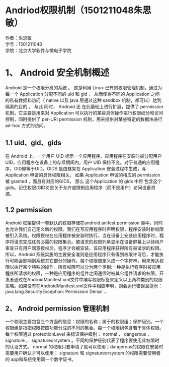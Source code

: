 # Andriod权限机制（1501211048朱思敏）

作者：朱思敏<br>
学号：1501211048<br>
学院：北京大学软件与微电子学院


# 1、 Android 安全机制概述

Android 是一个权限分离的系统 。 这是利用 Linux 已有的权限管理机制，通过为每一个 Application 分配不同的 uid 和 gid ， 从而使得不同的 Application 之间的私有数据和访问（ native 以及 java 层通过这种 sandbox 机制，都可以）达到隔离的目的 。 与此 同时， Android 还 在此基础上进行扩展，提供了 permission 机制，它主要是用来对 Application 可以执行的某些具体操作进行权限细分和访问控制，同时提供了 per-URI permission 机制，用来提供对某些特定的数据块进行 ad-hoc 方式的访问。

## 1.1 uid、gid、gids


在 Android 上，一个用户 UID 标示一个应用程序。应用程序在安装时被分配用户 UID，应用程序在设备上的存续期间内，用户 UID 保持不变。对于普通的应用程序，GID即等于UID。GIDS 是由框架在 Application 安装过程中生成，与 Application 申请的具体权限相关。 如果 Application 申请的相应的 permission 被 granted ，而且有对应的GIDS， 那么 这个Application 的 gids 中将 包含这个 gids。记住权限(GIDS)是关于允许或限制应用程序（而不是用户）访问设备资源。

## 1.2 permission

Android 框架提供一套默认的权限存储在android.anifest.permission 类中，同时也允许我们自己定义新的权限。我们在写应用程序时声明权限，程序安装时新权限被引入系统。权限授权在应用程序被安装时执行。当在设备上安装应用程序时，程序将请求完成任务必需的权限集合。被请求的权限列单显示在设备屏幕上以待用户审查只有用户同意授权后，程序才会被安装，该应用程序获得所有被请求的权限。所以，Android 系统实施的主要安全准则是应用程序只有得到权限许可后，才能执行可能会影响到系统其它部分的操作。每个权限被定义成一个字符串，用来传达权限以执行某个特殊的操作。所有权限可以分为两个类别:一种是执行程序时被应用程序所请求的权限，一种是应用程序的组件之间通信时被其它组件请求的权限。开发者通过在AndroidManifest.xml文件中编写权限标签来定义以上两种类别的权限策略。如果没有在AndroidManifest.xml文件中相应申明，则会运行错误且提示：java.lang.SecurityException: Permission Denial ...

## 2、 Android permission 管理机制

一个权限主要包含三个方面的信息：权限的名称；属于的权限组；保护级别。一个权限组是指把权限按照功能分成的不同的集合。每一个权限组包含若干具体权限。每个权限通过 protectionLevel 来标识保护级别： normal ， dangerous ， signature ， signatureorsystem 。不同的保护级别代表了程序要使用此权限时的认证方式。 normal 的权限只要申请了就可以使用；dangerous的权限在安装时需要用户确认才可以使用； signature 和 signatureorsystem 的权限需要使用者的 app和系统使用同一个数字证书。
